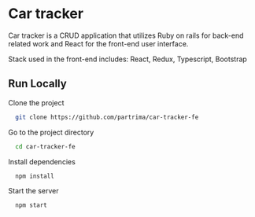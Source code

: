 
# Car tracker

Car tracker is a CRUD application that utilizes Ruby on rails for back-end related work and React for the front-end user interface.

Stack used in the front-end includes: React, Redux, Typescript, Bootstrap


## Run Locally

Clone the project

```bash
  git clone https://github.com/partrima/car-tracker-fe
```

Go to the project directory

```bash
  cd car-tracker-fe
```

Install dependencies

```bash
  npm install
```

Start the server

```bash
  npm start
```

